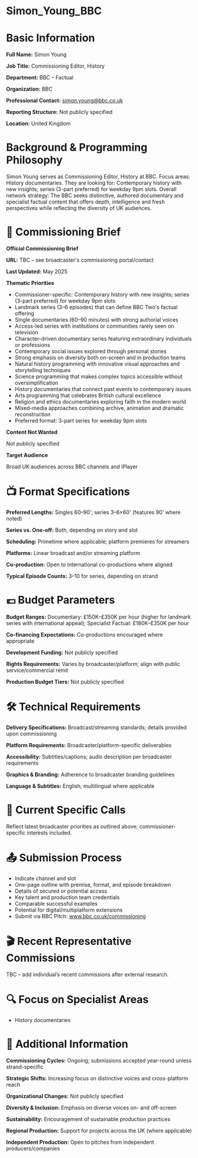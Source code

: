 # Simon_Young_BBC

# Basic Information

**Full Name:** Simon Young

**Job Title:** Commissioning Editor, History

**Department:** BBC – Factual

**Organization:** BBC

**Professional Contact:** simon.young@bbc.co.uk

**Reporting Structure:** Not publicly specified

**Location:** United Kingdom

# Background & Programming Philosophy

Simon Young serves as Commissioning Editor, History at BBC. Focus areas: History documentaries. They are looking for: Contemporary history with new insights; series (3-part preferred) for weekday 9pm slots. Overall network strategy: The BBC seeks distinctive, authored documentary and specialist factual content that offers depth, intelligence and fresh perspectives while reflecting the diversity of UK audiences.

# 📄 Commissioning Brief

**Official Commissioning Brief**

**URL:** TBC – see broadcaster's commissioning portal/contact

**Last Updated:** May 2025

**Thematic Priorities**

- Commissioner-specific: Contemporary history with new insights; series (3-part preferred) for weekday 9pm slots
- Landmark series (3–6 episodes) that can define BBC Two's factual offering
- Single documentaries (60–90 minutes) with strong authorial voices
- Access-led series with institutions or communities rarely seen on television
- Character-driven documentary series featuring extraordinary individuals or professions
- Contemporary social issues explored through personal stories
- Strong emphasis on diversity both on-screen and in production teams
- Natural history programming with innovative visual approaches and storytelling techniques
- Science programming that makes complex topics accessible without oversimplification
- History documentaries that connect past events to contemporary issues
- Arts programming that celebrates British cultural excellence
- Religion and ethics documentaries exploring faith in the modern world
- Mixed-media approaches combining archive, animation and dramatic reconstruction
- Preferred format: 3-part series for weekday 9pm slots

**Content Not Wanted**

Not publicly specified

**Target Audience**

Broad UK audiences across BBC channels and iPlayer

# 📺 Format Specifications

**Preferred Lengths:** Singles 60–90'; series 3–6×60' (features 90' where noted)

**Series vs. One-off:** Both, depending on story and slot

**Scheduling:** Primetime where applicable; platform premieres for streamers

**Platforms:** Linear broadcast and/or streaming platform

**Co-production:** Open to international co-productions where aligned

**Typical Episode Counts:** 3–10 for series, depending on strand

# 💷 Budget Parameters

**Budget Ranges:** Documentary: £150K–£350K per hour (higher for landmark series with international appeal); Specialist Factual: £180K–£350K per hour

**Co-financing Expectations:** Co-productions encouraged where appropriate

**Development Funding:** Not publicly specified

**Rights Requirements:** Varies by broadcaster/platform; align with public service/commercial remit

**Production Budget Tiers:** Not publicly specified

# 🛠️ Technical Requirements

**Delivery Specifications:** Broadcast/streaming standards; details provided upon commissioning

**Platform Requirements:** Broadcaster/platform-specific deliverables

**Accessibility:** Subtitles/captions; audio description per broadcaster requirements

**Graphics & Branding:** Adherence to broadcaster branding guidelines

**Language & Subtitles:** English; multilingual where applicable

# 📢 Current Specific Calls

Reflect latest broadcaster priorities as outlined above; commissioner-specific interests included.

# 📤 Submission Process

- Indicate channel and slot
- One-page outline with premise, format, and episode breakdown
- Details of secured or potential access
- Key talent and production team credentials
- Comparable successful examples
- Potential for digital/multiplatform extensions
- Submit via BBC Pitch: www.bbc.co.uk/commissioning

# 🎬 Recent Representative Commissions

TBC – add individual’s recent commissions after external research.

# 🔍 Focus on Specialist Areas

- History documentaries

# 📅 Additional Information

**Commissioning Cycles:** Ongoing; submissions accepted year-round unless strand-specific

**Strategic Shifts:** Increasing focus on distinctive voices and cross-platform reach

**Organizational Changes:** Not publicly specified

**Diversity & Inclusion:** Emphasis on diverse voices on- and off-screen

**Sustainability:** Encouragement of sustainable production practices

**Regional Production:** Support for projects across the UK (where applicable)

**Independent Production:** Open to pitches from independent producers/companies